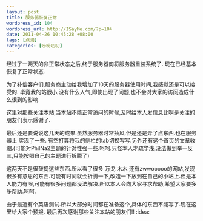 ```yaml
--- 
layout: post
title: 服务器恢复正常
wordpress_id: 104
wordpress_url: http://ISayMe.com/?p=104
date: 2011-04-26 10:45:28 +08:00
tags: [点滴]
categories: [唠唠叨叨]
---
```

经过了一两天的非正常状态之后,终于服务器商将服务器重装系统了.
现在已经基本恢复了正常状态.

为了补偿客户们,服务商主动给我增加了10天的服务器使用时间,我感觉还是可以接受的.
毕竟我的站很小,没有什么人气,即使出现了问题,也不会对大家的访问造成什么很到的影响.

这里对那些关注本站,当本站不能正常访问的时候,及时给本人发信息比啊是关注的朋友们表示感谢了.

最后还是要说说这几天的成果.虽然服务器时常抽风,但是还是弄了点东西.也在服务器上 实现了一些.
有空打算将我的侧栏的tab切换写写.另外还有这个首页的文章收缩.(可能对PhilNa2主题的针对性强一些.呵呵.只怪本人才疏学浅,没法做到举一反三,只能按照自己的主题进行折腾了)

这两天不是很鼓捣这些东西.所以看了很多 万戈 木木 还有zwwooooo的网站,发现很多有意思的东西.可能有时间就会折腾一下,改造一下放到在自己的小站上.但是本人能力有限,可能有很多问题都没法解决.所以本人会向大家寻求帮助,希望大家要多多帮助.呵呵.

由于最近有个英语测试.所以大部分时间都在准备这个,具体的东西不能写了.现在这里给大家个预报.
最后再次感谢那些关注本站的朋友们!! :idea: 
